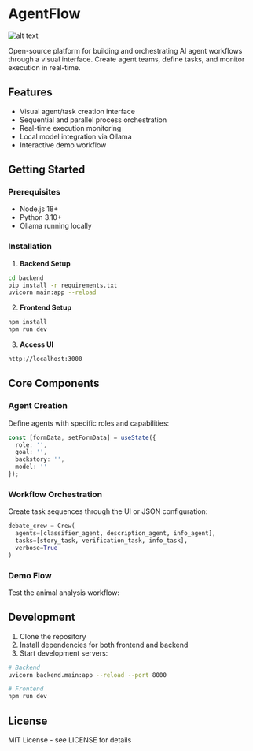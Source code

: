# AgentFlow

![alt text](https://imgur.com/a/k3BVfFt)


Open-source platform for building and orchestrating AI agent workflows through a visual interface. Create agent teams, define tasks, and monitor execution in real-time.

## Features

- Visual agent/task creation interface
- Sequential and parallel process orchestration
- Real-time execution monitoring
- Local model integration via Ollama
- Interactive demo workflow

## Getting Started

### Prerequisites
- Node.js 18+
- Python 3.10+
- Ollama running locally

### Installation

1. **Backend Setup**

```bash
cd backend
pip install -r requirements.txt
uvicorn main:app --reload
```

2. **Frontend Setup**
```bash
npm install
npm run dev
```

3. **Access UI**
```bash
http://localhost:3000
```

## Core Components

### Agent Creation
Define agents with specific roles and capabilities:
```typescript
const [formData, setFormData] = useState({
  role: '',
  goal: '',
  backstory: '',
  model: ''
});
```

### Workflow Orchestration
Create task sequences through the UI or JSON configuration:
```python
debate_crew = Crew(
  agents=[classifier_agent, description_agent, info_agent],
  tasks=[story_task, verification_task, info_task],
  verbose=True
)
```

### Demo Flow
Test the animal analysis workflow:

## Development

1. Clone the repository
2. Install dependencies for both frontend and backend
3. Start development servers:
```bash
# Backend
uvicorn backend.main:app --reload --port 8000

# Frontend
npm run dev
```

## License

MIT License - see LICENSE for details
